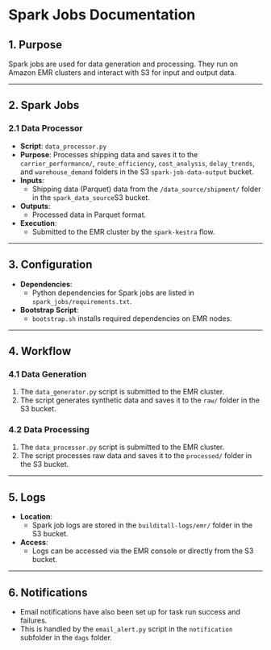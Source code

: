 
# **Spark Jobs Documentation**

## **1. Purpose**
Spark jobs are used for data generation and processing. They run on Amazon EMR clusters and interact with S3 for input and output data.

---

## **2. Spark Jobs**
### **2.1 Data Processor**
- **Script**: `data_processor.py`
- **Purpose**: Processes shipping data and saves it to the `carrier_performance/`, `route_efficiency`, `cost_analysis`, `delay_trends`, and `warehouse_demand` folders in the S3 `spark-job-data-output` bucket.
- **Inputs**:
  - Shipping data (Parquet) data from the `/data_source/shipment/` folder in the `spark_data_source`S3 bucket.
- **Outputs**:
  - Processed data in Parquet format.
- **Execution**:
  - Submitted to the EMR cluster by the `spark-kestra` flow.

---

## **3. Configuration**
- **Dependencies**:
  - Python dependencies for Spark jobs are listed in `spark_jobs/requirements.txt`.
- **Bootstrap Script**:
  - `bootstrap.sh` installs required dependencies on EMR nodes.

---

## **4. Workflow**
### **4.1 Data Generation**
1. The `data_generator.py` script is submitted to the EMR cluster.
2. The script generates synthetic data and saves it to the `raw/` folder in the S3 bucket.

### **4.2 Data Processing**
1. The `data_processor.py` script is submitted to the EMR cluster.
2. The script processes raw data and saves it to the `processed/` folder in the S3 bucket.

---

## **5. Logs**
- **Location**:
  - Spark job logs are stored in the `builditall-logs/emr/` folder in the S3 bucket.
- **Access**:
  - Logs can be accessed via the EMR console or directly from the S3 bucket.

---

## **6. Notifications**
- Email notifications have also been set up for task run success and failures.
- This is handled by the `email_alert.py` script in the `notification` subfolder in the `dags` folder.
